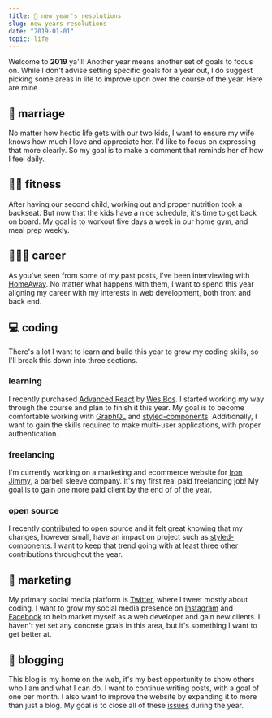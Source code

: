 ```yaml
---
title: 🍾 new year's resolutions
slug: new-years-resolutions
date: "2019-01-01"
topic: life
---
```


Welcome to **2019** ya'll! Another year means another set of goals to focus on. While I don't advise setting specific goals for a year out, I do suggest picking some areas in life to improve upon over the course of the year. Here are mine.

## 💏 marriage

No matter how hectic life gets with our two kids, I want to ensure my wife knows how much I love and appreciate her. I'd like to focus on expressing that more clearly. So my goal is to make a comment that reminds her of how I feel daily.

## 🏋🏼 fitness

After having our second child, working out and proper nutrition took a backseat. But now that the kids have a nice schedule, it's time to get back on board. My goal is to workout five days a week in our home gym, and meal prep weekly.

## 👨🏼‍💻 career

As you've seen from some of my past posts, I've been interviewing with [HomeAway][homeaway]. No matter what happens with them, I want to spend this year aligning my career with my interests in web development, both front and back end.

## 💻 coding

There's a lot I want to learn and build this year to grow my coding skills, so I'll break this down into three sections.

### learning

I recently purchased [Advanced React][advanced-react] by [Wes Bos][wes-bos]. I started working my way through the course and plan to finish it this year. My goal is to become comfortable working with [GraphQL][graphql] and [styled-components][styled-components]. Additionally, I want to gain the skills required to make multi-user applications, with proper authentication.

### freelancing

I'm currently working on a marketing and ecommerce website for [Iron Jimmy][iron-jimmy], a barbell sleeve company. It's my first real paid freelancing job! My goal is to gain one more paid client by the end of of the year.

### open source

I recently [contributed][open-source] to open source and it felt great knowing that my changes, however small, have an impact on project such as [styled-components][styled-components]. I want to keep that trend going with at least three other contributions throughout the year.

## 🌱 marketing

My primary social media platform is [Twitter][twitter], where I tweet mostly about coding. I want to grow my social media presence on [Instagram][instagram] and [Facebook][facebook] to help market myself as a web developer and gain new clients. I haven't yet set any concrete goals in this area, but it's something I want to get better at.

## 📝 blogging

This blog is my home on the web, it's my best opportunity to show others who I am and what I can do. I want to continue writing posts, with a goal of one per month. I also want to improve the website by expanding it to more than just a blog. My goal is to close all of these [issues][issues] during the year.

[homeaway]: https://www.homeaway.com/
[advanced-react]: https://advancedreact.com/
[wes-bos]: https://twitter.com/wesbos
[graphql]: https://graphql.org/
[styled-components]: https://www.styled-components.com/
[iron-jimmy]: https://ironjimmy.com/
[open-source]: https://github.com/styled-components/styled-components-website/pull/410
[twitter]: https://twitter.com/bradgarropy
[instagram]: https://www.instagram.com/bradgarropy
[facebook]: https://www.facebook.com/bradgarropy
[issues]: https://github.com/bradgarropy/bradgarropy.com/issues
